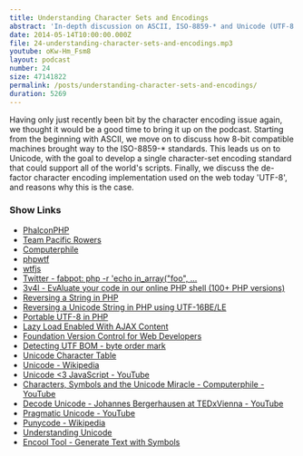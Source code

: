 ```yaml
---
title: Understanding Character Sets and Encodings
abstract: 'In-depth discussion on ASCII, ISO-8859-* and Unicode (UTF-8 etc.)'
date: 2014-05-14T10:00:00.000Z
file: 24-understanding-character-sets-and-encodings.mp3
youtube: oKw-Hm_Fsm8
layout: podcast
number: 24
size: 47141822
permalink: /posts/understanding-character-sets-and-encodings/
duration: 5269
---
```


Having only just recently been bit by the character encoding issue again, we thought it would be a good time to bring it up on the podcast.
Starting from the beginning with ASCII, we move on to discuss how 8-bit compatible machines brought way to the ISO-8859-* standards.
This leads us on to Unicode, with the goal to develop a single character-set encoding standard that could support all of the world's scripts.
Finally, we discuss the de-factor character encoding implementation used on the web today 'UTF-8', and reasons why this is the case.

### Show Links

- [PhalconPHP](http://phalconphp.com/)
- [Team Pacific Rowers](http://pacificrowers.com/)
- [Computerphile](http://www.youtube.com/user/Computerphile)
- [phpwtf](http://www.phpwtf.org/)
- [wtfjs](http://wtfjs.com/)
- [Twitter - fabpot: php -r 'echo in_array("foo", ...](https://twitter.com/fabpot/status/460707769990266880)
- [3v4l - EvAluate your code in our online PHP shell (100+ PHP versions)](http://3v4l.org/)
- [Reversing a String in PHP](http://eddmann.com/posts/reversing-a-string-in-php/)
- [Reversing a Unicode String in PHP using UTF-16BE/LE](http://eddmann.com/posts/reversing-a-unicode-string-in-php-using-utf-16-be-le/)
- [Portable UTF-8 in PHP](http://pageconfig.com/post/portable-utf8)
- [Lazy Load Enabled With AJAX Content](http://www.appelsiini.net/projects/lazyload/enabled_ajax.html)
- [Foundation Version Control for Web Developers](http://www.amazon.co.uk/Foundation-Version-Control-Developers-Foundations/dp/1430239727)
- [Detecting UTF BOM - byte order mark](http://www.dotvoid.com/2010/04/detecting-utf-bom-byte-order-mark/)
- [Unicode Character Table](http://unicode-table.com/en/)
- [Unicode - Wikipedia](http://en.wikipedia.org/wiki/Unicode)
- [Unicode <3 JavaScript - YouTube](https://www.youtube.com/watch?v=ksnuZfj9Lx0)
- [Characters, Symbols and the Unicode Miracle - Computerphile - YouTube](https://www.youtube.com/watch?v=MijmeoH9LT4)
- [Decode Unicode - Johannes Bergerhausen at TEDxVienna - YouTube](https://www.youtube.com/watch?v=IRdupNXpm8k)
- [Pragmatic Unicode - YouTube](http://www.youtube.com/watch?v=sgHbC6udIqc)
- [Punycode - Wikipedia](http://en.wikipedia.org/wiki/Punycode)
- [Understanding Unicode](http://scripts.sil.org/iws-chapter04a)
- [Encool Tool - Generate Text with Symbols](http://fsymbols.com/generators/encool/)
